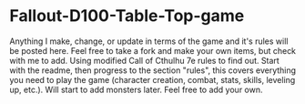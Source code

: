 # Fallout-D100-Table-Top-game
Anything I make, change, or update in terms of the game and it's rules will be posted here. Feel free to take a fork and make your own items, but check with me to add. Using modified Call of Cthulhu 7e rules to find out. Start with the readme, then progress to the section "rules", this covers everything you need to play the game (character creation, combat, stats, skills, leveling up, etc.). Will start to add monsters later. Feel free to add your own. 
